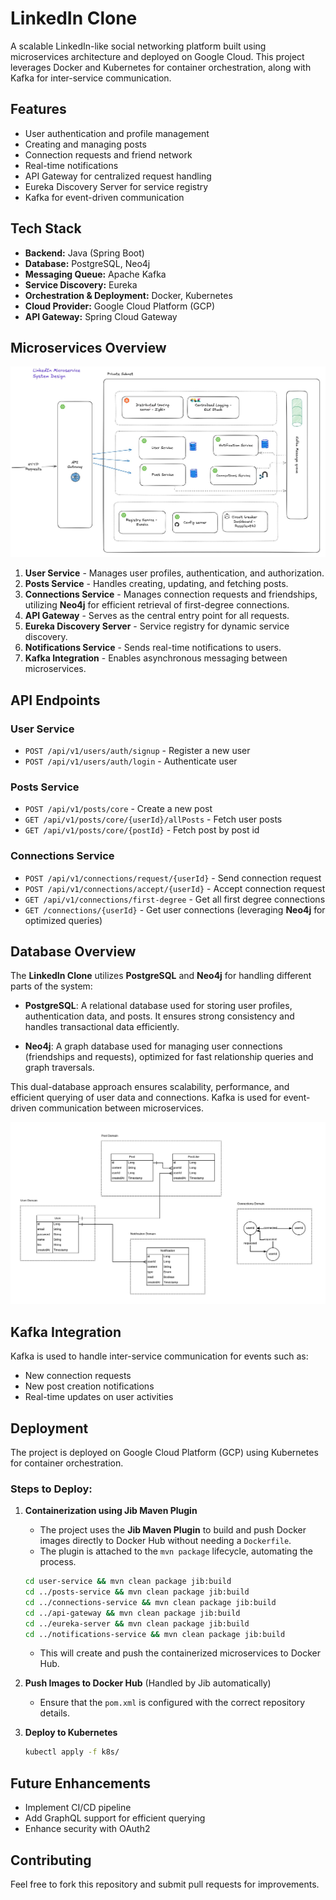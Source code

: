 # LinkedIn Clone

A scalable LinkedIn-like social networking platform built using microservices architecture and deployed on Google Cloud. This project leverages Docker and Kubernetes for container orchestration, along with Kafka for inter-service communication.

## Features
- User authentication and profile management
- Creating and managing posts
- Connection requests and friend network
- Real-time notifications
- API Gateway for centralized request handling
- Eureka Discovery Server for service registry
- Kafka for event-driven communication

## Tech Stack
- **Backend:** Java (Spring Boot)
- **Database:** PostgreSQL, Neo4j
- **Messaging Queue:** Apache Kafka
- **Service Discovery:** Eureka
- **Orchestration & Deployment:** Docker, Kubernetes
- **Cloud Provider:** Google Cloud Platform (GCP)
- **API Gateway:** Spring Cloud Gateway

## Microservices Overview
![Microservices Architecture](data/Linked_In_Microservices_Design.jpg)

1. **User Service** - Manages user profiles, authentication, and authorization.
2. **Posts Service** - Handles creating, updating, and fetching posts.
3. **Connections Service** - Manages connection requests and friendships, utilizing **Neo4j** for efficient retrieval of first-degree connections.
4. **API Gateway** - Serves as the central entry point for all requests.
5. **Eureka Discovery Server** - Service registry for dynamic service discovery.
6. **Notifications Service** - Sends real-time notifications to users.
7. **Kafka Integration** - Enables asynchronous messaging between microservices.

## API Endpoints
### User Service
- `POST /api/v1/users/auth/signup` - Register a new user
- `POST /api/v1/users/auth/login` - Authenticate user

### Posts Service
- `POST /api/v1/posts/core` - Create a new post
- `GET /api/v1/posts/core/{userId}/allPosts` - Fetch user posts
- `GET /api/v1/posts/core/{postId}` - Fetch post by post id

### Connections Service
- `POST /api/v1/connections/request/{userId}` - Send connection request
- `POST /api/v1/connections/accept/{userId}` - Accept connection request
- `GET /api/v1/connections/first-degree` - Get all first degree connections
- `GET /connections/{userId}` - Get user connections (leveraging **Neo4j** for optimized queries)

## Database Overview

The **LinkedIn Clone** utilizes **PostgreSQL** and **Neo4j** for handling different parts of the system:

- **PostgreSQL**: A relational database used for storing user profiles, authentication data, and posts. It ensures strong consistency and handles transactional data efficiently.

- **Neo4j**: A graph database used for managing user connections (friendships and requests), optimized for fast relationship queries and graph traversals.

This dual-database approach ensures scalability, performance, and efficient querying of user data and connections. Kafka is used for event-driven communication between microservices.

![Database Architecture](data/Linked_In_Database_Design.png)

## Kafka Integration
Kafka is used to handle inter-service communication for events such as:
- New connection requests
- New post creation notifications
- Real-time updates on user activities

## Deployment

The project is deployed on Google Cloud Platform (GCP) using Kubernetes for container orchestration.

### Steps to Deploy:
1. **Containerization using Jib Maven Plugin**
    - The project uses the **Jib Maven Plugin** to build and push Docker images directly to Docker Hub without needing a `Dockerfile`.
    - The plugin is attached to the `mvn package` lifecycle, automating the process.

   ```sh
   cd user-service && mvn clean package jib:build
   cd ../posts-service && mvn clean package jib:build
   cd ../connections-service && mvn clean package jib:build
   cd ../api-gateway && mvn clean package jib:build
   cd ../eureka-server && mvn clean package jib:build
   cd ../notifications-service && mvn clean package jib:build
   ```
    - This will create and push the containerized microservices to Docker Hub.

2. **Push Images to Docker Hub** (Handled by Jib automatically)
    - Ensure that the `pom.xml` is configured with the correct repository details.

3. **Deploy to Kubernetes**
   ```sh
   kubectl apply -f k8s/
   ```

## Future Enhancements
- Implement CI/CD pipeline
- Add GraphQL support for efficient querying
- Enhance security with OAuth2

## Contributing
Feel free to fork this repository and submit pull requests for improvements.
